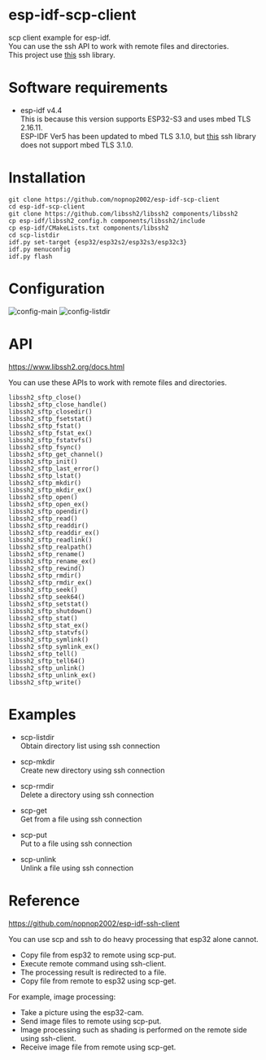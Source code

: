 # esp-idf-scp-client
scp client example for esp-idf.   
You can use the ssh API to work with remote files and directories.   
This project use [this](https://github.com/libssh2/libssh2) ssh library.   

# Software requirements
- esp-idf v4.4   
This is because this version supports ESP32-S3 and uses mbed TLS 2.16.11.   
ESP-IDF Ver5 has been updated to mbed TLS 3.1.0, but [this](https://github.com/libssh2/libssh2) ssh library does not support mbed TLS 3.1.0.   

# Installation

```
git clone https://github.com/nopnop2002/esp-idf-scp-client
cd esp-idf-scp-client
git clone https://github.com/libssh2/libssh2 components/libssh2
cp esp-idf/libssh2_config.h components/libssh2/include
cp esp-idf/CMakeLists.txt components/libssh2
cd scp-listdir
idf.py set-target {esp32/esp32s2/esp32s3/esp32c3}
idf.py menuconfig
idf.py flash
```

# Configuration   

![config-main](https://user-images.githubusercontent.com/6020549/119904361-33782700-bf85-11eb-8a90-c5f05ac83f87.jpg)
![config-listdir](https://user-images.githubusercontent.com/6020549/166656776-74668eae-a92d-4acd-8d4f-ca2eca964579.jpg)

# API   
https://www.libssh2.org/docs.html

You can use these APIs to work with remote files and directories.   
```
libssh2_sftp_close()
libssh2_sftp_close_handle()
libssh2_sftp_closedir()
libssh2_sftp_fsetstat()
libssh2_sftp_fstat()
libssh2_sftp_fstat_ex()
libssh2_sftp_fstatvfs()
libssh2_sftp_fsync()
libssh2_sftp_get_channel()
libssh2_sftp_init()
libssh2_sftp_last_error()
libssh2_sftp_lstat()
libssh2_sftp_mkdir()
libssh2_sftp_mkdir_ex()
libssh2_sftp_open()
libssh2_sftp_open_ex()
libssh2_sftp_opendir()
libssh2_sftp_read()
libssh2_sftp_readdir()
libssh2_sftp_readdir_ex()
libssh2_sftp_readlink()
libssh2_sftp_realpath()
libssh2_sftp_rename()
libssh2_sftp_rename_ex()
libssh2_sftp_rewind()
libssh2_sftp_rmdir()
libssh2_sftp_rmdir_ex()
libssh2_sftp_seek()
libssh2_sftp_seek64()
libssh2_sftp_setstat()
libssh2_sftp_shutdown()
libssh2_sftp_stat()
libssh2_sftp_stat_ex()
libssh2_sftp_statvfs()
libssh2_sftp_symlink()
libssh2_sftp_symlink_ex()
libssh2_sftp_tell()
libssh2_sftp_tell64()
libssh2_sftp_unlink()
libssh2_sftp_unlink_ex()
libssh2_sftp_write()
```

# Examples   
- scp-listdir   
Obtain directory list using ssh connection

- scp-mkdir   
Create new directory using ssh connection

- scp-rmdir   
Delete a directory using ssh connection

- scp-get   
Get from a file using ssh connection

- scp-put   
Put to a file using ssh connection

- scp-unlink   
Unlink a file using ssh connection

# Reference
https://github.com/nopnop2002/esp-idf-ssh-client

You can use scp and ssh to do heavy processing that esp32 alone cannot.  
- Copy file from esp32 to remote using scp-put.   
- Execute remote command using ssh-client.   
- The processing result is redirected to a file.   
- Copy file from remote to esp32 using scp-get.   

For example, image processing:   
- Take a picture using the esp32-cam.   
- Send image files to remote using scp-put.   
- Image processing such as shading is performed on the remote side using ssh-client.   
- Receive image file from remote using scp-get.   

